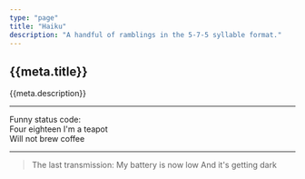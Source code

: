```yaml
---
type: "page"
title: "Haiku"
description: "A handful of ramblings in the 5-7-5 syllable format."
---
```


## {{meta.title}}

{{meta.description}}

---

Funny status code:\
Four eighteen I'm a teapot\
Will not brew coffee

---

> The last transmission:
> My battery is now low
> And it's getting dark